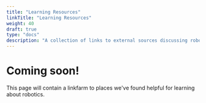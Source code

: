 ```yaml
---
title: "Learning Resources"
linkTitle: "Learning Resources"
weight: 40
draft: true
type: "docs"
description: "A collection of links to external sources discussing robotics topics which we believe users may find helpful."
---
```

# Coming soon!

This page will contain a linkfarm to places we've found helpful for learning about robotics.
